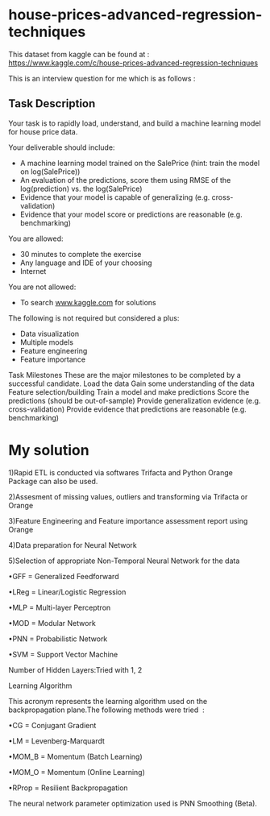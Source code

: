 # house-prices-advanced-regression-techniques
This dataset from kaggle can be found at : https://www.kaggle.com/c/house-prices-advanced-regression-techniques

This is an interview question for me which is as follows :

## Task Description
 
Your task is to rapidly load, understand, and build a machine learning model for house price data. 
 
Your deliverable should include:
* A machine learning model trained on the SalePrice (hint: train the model on log(SalePrice))
* An evaluation of the predictions, score them using RMSE of the log(prediction) vs. the log(SalePrice)
* Evidence that your model is capable of generalizing (e.g. cross-validation)
* Evidence that your model score or predictions are reasonable (e.g. benchmarking)
 
You are allowed:
* 30 minutes to complete the exercise
* Any language and IDE of your choosing
* Internet
 
You are not allowed:
* To search www.kaggle.com for solutions
 
The following is not required but considered a plus:
* Data visualization
* Multiple models
* Feature engineering
* Feature importance
 
 
Task Milestones
These are the major milestones to be completed by a successful candidate.
Load the data
Gain some understanding of the data
Feature selection/building
Train a model and make predictions
Score the predictions (should be out-of-sample)
Provide generalization evidence (e.g. cross-validation)
Provide evidence that predictions are reasonable (e.g. benchmarking)

My solution 
====================================================================================================================================
1)Rapid ETL is conducted via softwares Trifacta and Python Orange Package can also be used.

2)Assesment of missing values, outliers and transforming via Trifacta or Orange

3)Feature Engineering and Feature importance assessment report using Orange 

4)Data preparation for Neural Network 

5)Selection of appropriate Non-Temporal Neural Network for the data 

•GFF = Generalized Feedforward

•LReg = Linear/Logistic Regression

•MLP = Multi-layer Perceptron

•MOD = Modular Network

•PNN = Probabilistic Network

•SVM = Support Vector Machine

Number of Hidden Layers:Tried with 1, 2 

Learning Algorithm

This acronym represents the learning algorithm used on the backpropagation plane.The following methods were tried  :

•CG = Conjugant Gradient

•LM = Levenberg-Marquardt

•MOM_B = Momentum (Batch Learning)

•MOM_O = Momentum (Online Learning)

•RProp = Resilient Backpropagation

The neural network parameter optimization used is PNN Smoothing (Beta).

